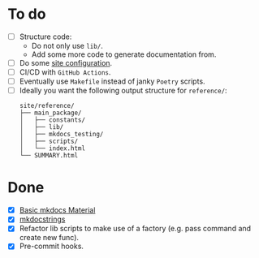 # To do

+ [ ] Structure code:
  + Do not only use `lib/`.
  + Add some more code to generate documentation from.
+ [ ] Do some [site configuration](https://squidfunk.github.io/mkdocs-material/creating-your-site/).
+ [ ] CI/CD with `GitHub Actions`.
+ [ ] Eventually use `Makefile` instead of janky `Poetry` scripts.
+ [ ] Ideally you want the following output structure for `reference/`:
  ```shell
  site/reference/
  ├── main_package/
  │   ├── constants/
  │   ├── lib/
  │   ├── mkdocs_testing/
  │   ├── scripts/
  │   └── index.html
  └── SUMMARY.html
  ```

# Done

+ [x] [Basic mkdocs Material](https://squidfunk.github.io/mkdocs-material/creating-your-site/#minimal-configuration-visual-studio-code)
+ [x] [mkdocstrings](https://github.com/mkdocstrings/mkdocstrings/tree/main)
+ [x] Refactor lib scripts to make use of a factory (e.g. pass command and create new func).
+ [x] Pre-commit hooks.
